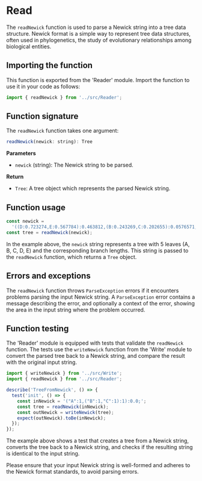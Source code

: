# Read

The `readNewick` function is used to parse a Newick string into a tree data structure. Newick format is a simple way to represent tree data structures, often used in phylogenetics, the study of evolutionary relationships among biological entities.

## Importing the function

This function is exported from the 'Reader' module. Import the function to use it in your code as follows:

```javascript
import { readNewick } from '../src/Reader';
```

## Function signature

The `readNewick` function takes one argument:

```javascript
readNewick(newick: string): Tree
```

**Parameters**

- `newick` (string): The Newick string to be parsed.

**Return**

- `Tree`: A tree object which represents the parsed Newick string.

## Function usage

```javascript
const newick =
  '((D:0.723274,E:0.567784):0.463812,(B:0.243269,C:0.202655):0.0576571,A:0.622173);';
const tree = readNewick(newick);
```

In the example above, the `newick` string represents a tree with 5 leaves (A, B, C, D, E) and the corresponding branch lengths. This string is passed to the `readNewick` function, which returns a `Tree` object.

## Errors and exceptions

The `readNewick` function throws `ParseException` errors if it encounters problems parsing the input Newick string. A `ParseException` error contains a message describing the error, and optionally a context of the error, showing the area in the input string where the problem occurred.

## Function testing

The 'Reader' module is equipped with tests that validate the `readNewick` function. The tests use the `writeNewick` function from the 'Write' module to convert the parsed tree back to a Newick string, and compare the result with the original input string.

```javascript
import { writeNewick } from '../src/Write';
import { readNewick } from '../src/Reader';

describe('TreeFromNewick', () => {
  test('init', () => {
    const inNewick = '("A":1,("B":1,"C":1):1):0.0;';
    const tree = readNewick(inNewick);
    const outNewick = writeNewick(tree);
    expect(outNewick).toBe(inNewick);
  });
});
```

The example above shows a test that creates a tree from a Newick string, converts the tree back to a Newick string, and checks if the resulting string is identical to the input string.

Please ensure that your input Newick string is well-formed and adheres to the Newick format standards, to avoid parsing errors.
